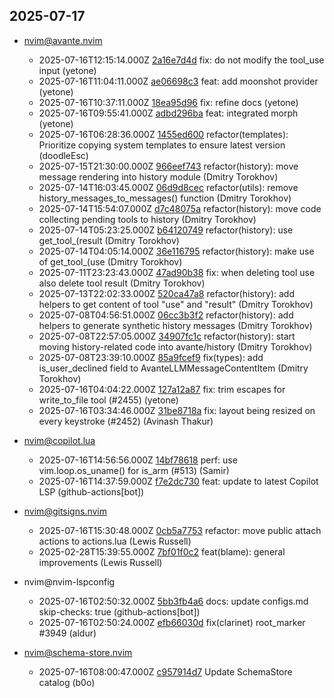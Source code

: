 ## 2025-07-17

* nvim@avante.nvim
  - 2025-07-16T12:15:14.000Z [2a16e7d4d](https://github.com/yetone/avante.nvim/commit/2a16e7d4d90c8b3a82c0f3c3bd7f3008c882c8df) fix: do not modify the tool_use input (yetone)
  - 2025-07-16T11:04:11.000Z [ae06698c3](https://github.com/yetone/avante.nvim/commit/ae06698c307f09dd979f4094458b16e12ab72351) feat: add moonshot provider (yetone)
  - 2025-07-16T10:37:11.000Z [18ea95d96](https://github.com/yetone/avante.nvim/commit/18ea95d965aa8ddbc138a265a4d846aa6c52c89d) fix: refine docs (yetone)
  - 2025-07-16T09:55:41.000Z [adbd296ba](https://github.com/yetone/avante.nvim/commit/adbd296ba68de7f062d926533ff692e7aa352615) feat: integrated morph (yetone)
  - 2025-07-16T06:28:36.000Z [1455ed600](https://github.com/yetone/avante.nvim/commit/1455ed600579d4e5041adf6fea0babc27b405f82) refactor(templates): Prioritize copying system templates to ensure latest version (doodleEsc)
  - 2025-07-15T21:30:00.000Z [966eef743](https://github.com/yetone/avante.nvim/commit/966eef743bbf8e9ef4a2664747dbfbd093c2355c) refactor(history): move message rendering into history module (Dmitry Torokhov)
  - 2025-07-14T16:03:45.000Z [06d9d8cec](https://github.com/yetone/avante.nvim/commit/06d9d8cec3e7ad04bdb605a5b3f2378e9925ccdf) refactor(utils): remove history_messages_to_messages() function (Dmitry Torokhov)
  - 2025-07-14T15:54:07.000Z [d7c48075a](https://github.com/yetone/avante.nvim/commit/d7c48075a5e13439db3cd2e9ce8ee1a1dd20239f) refactor(history): move code collecting pending tools to history (Dmitry Torokhov)
  - 2025-07-14T05:23:25.000Z [b64120749](https://github.com/yetone/avante.nvim/commit/b64120749fec1ec08f4d88b436e3c5f0a11c28e0) refactor(history): use get_tool_(result (Dmitry Torokhov)
  - 2025-07-14T04:05:14.000Z [36e116795](https://github.com/yetone/avante.nvim/commit/36e116795d8b6385f275c8c000b0ca65d1a237ee) refactor(history): make use of get_tool_(use (Dmitry Torokhov)
  - 2025-07-11T23:23:43.000Z [47ad90b38](https://github.com/yetone/avante.nvim/commit/47ad90b3896fd07329dca5c1444fa314df5819ba) fix: when deleting tool use also delete tool result (Dmitry Torokhov)
  - 2025-07-13T22:02:33.000Z [520ca47a8](https://github.com/yetone/avante.nvim/commit/520ca47a8feb13469f75811932b251b906585642) refactor(history): add helpers to get content of tool "use" and "result" (Dmitry Torokhov)
  - 2025-07-08T04:56:51.000Z [06cc3b3f2](https://github.com/yetone/avante.nvim/commit/06cc3b3f21dde11f1094efe6edc5b78f15bdffe3) refactor(history): add helpers to generate synthetic history messages (Dmitry Torokhov)
  - 2025-07-08T22:57:05.000Z [34907fc1c](https://github.com/yetone/avante.nvim/commit/34907fc1cd6347bd10d908f76ce100db334fbae8) refactor(history): start moving history-related code into avante/history (Dmitry Torokhov)
  - 2025-07-08T23:39:10.000Z [85a9fcef9](https://github.com/yetone/avante.nvim/commit/85a9fcef95de33844784006f762cadec58369ec5) fix(types): add is_user_declined field to AvanteLLMMessageContentItem (Dmitry Torokhov)
  - 2025-07-16T04:04:22.000Z [127a12a87](https://github.com/yetone/avante.nvim/commit/127a12a8780f16a4c6ff22221b89e90a92a7b17a) fix: trim escapes for write_to_file tool (#2455) (yetone)
  - 2025-07-16T03:34:46.000Z [31be8718a](https://github.com/yetone/avante.nvim/commit/31be8718a6ef473b39196da2be8a369c79a8ed7d) fix: layout being resized on every keystroke (#2452) (Avinash Thakur)

* nvim@copilot.lua
  - 2025-07-16T14:56:56.000Z [14bf78618](https://github.com/zbirenbaum/copilot.lua/commit/14bf786180b2ca4578915c56989b6d676dddc6f3) perf: use vim.loop.os_uname() for is_arm (#513) (Samir)
  - 2025-07-16T14:37:59.000Z [f7e2dc730](https://github.com/zbirenbaum/copilot.lua/commit/f7e2dc7305013a95c27c3ed48295431d70540bdf) feat: update to latest Copilot LSP (github-actions[bot])

* nvim@gitsigns.nvim
  - 2025-07-16T15:30:48.000Z [0cb5a7753](https://github.com/lewis6991/gitsigns.nvim/commit/0cb5a7753d3c4b8e9cfdc9d88d9110cb8d4b1544) refactor: move public attach actions to actions.lua (Lewis Russell)
  - 2025-02-28T15:39:55.000Z [7bf01f0c2](https://github.com/lewis6991/gitsigns.nvim/commit/7bf01f0c27040ffe4ab2d9ed52ab1f926b0670a8) feat(blame): general improvements (Lewis Russell)

* nvim@nvim-lspconfig
  - 2025-07-16T02:50:32.000Z [5bb3fb4a6](https://github.com/neovim/nvim-lspconfig/commit/5bb3fb4a63eb38361f3f992618f65dd4fa52e72b) docs: update configs.md skip-checks: true (github-actions[bot])
  - 2025-07-16T02:50:24.000Z [efb66030d](https://github.com/neovim/nvim-lspconfig/commit/efb66030d93b7f3852011735ff7b083e4815487f) fix(clarinet) root_marker #3949 (aldur)

* nvim@schema-store.nvim
  - 2025-07-16T08:00:47.000Z [c957914d7](https://github.com/b0o/SchemaStore.nvim/commit/c957914d75b4a008ce09f4116e57e59fe6e3fae1) Update SchemaStore catalog (b0o)